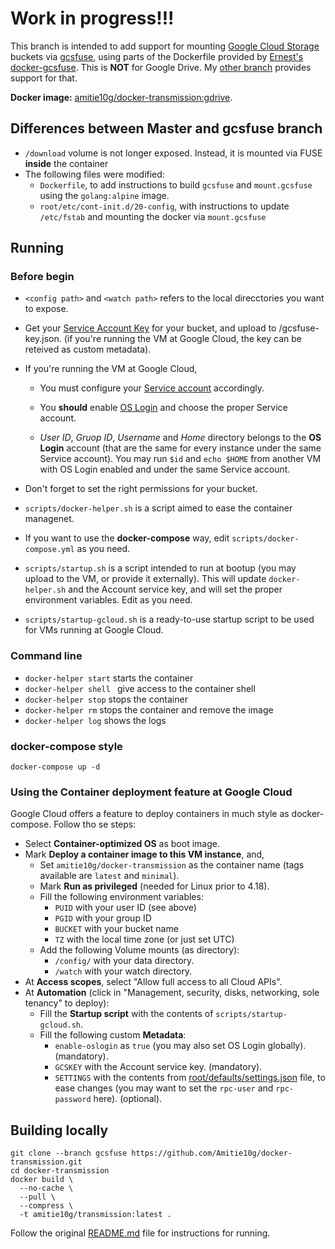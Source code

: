 # Work in progress!!!

This branch is intended to add support for mounting [Google Cloud Storage](https://cloud.google.com/storage) buckets via [gcsfuse](https://github.com/GoogleCloudPlatform/gcsfuse), using parts of the Dockerfile provided by [Ernest's docker-gcsfuse](https://github.com/chiaen/docker-gcsfuse). This is **NOT** for Google Drive. My [other branch](https://github.com/Amitie10g/docker-transmission/tree/gdrive-ocamlfuse) provides support for that.

**Docker image:** [amitie10g/docker-transmission:gdrive](https://cloud.docker.com/u/amitie10g/repository/docker/amitie10g/docker-transmission).

## Differences between Master and gcsfuse branch

* ``/download`` volume is not longer exposed. Instead, it is mounted via FUSE **inside** the container
* The following files were modified:
  * ``Dockerfile``, to add instructions to build ``gcsfuse`` and ``mount.gcsfuse`` using the ``golang:alpine`` image.
  * ``root/etc/cont-init.d/20-config``, with instructions to update ``/etc/fstab`` and mounting the docker via ``mount.gcsfuse``

## Running

### Before begin
* ``<config path>`` and ``<watch path>`` refers to the local direcctories you want to expose.

* Get your [Service Account Key](https://cloud.google.com/iam/docs/creating-managing-service-account-keys) for your bucket, and upload to <config path>/gcsfuse-key.json. (if you're running the VM at Google Cloud, the key can be reteived as custom metadata).
 
* If you're running the VM at Google Cloud,

  * You must configure your [Service account](https://cloud.google.com/compute/docs/access/service-accounts) accordingly.

  * You **should** enable [OS Login](https://cloud.google.com/compute/docs/instances/managing-instance-access#enable_oslogin) and choose the proper Service account.
 
  * *User ID*, *Gruop ID*, *Username* and *Home* directory belongs to the **OS Login** account (that are the same for every instance under the same Service account). You may run ``$id`` and ``echo $HOME`` from another VM with OS Login enabled and under the same Service account.
  
* Don't forget to set the right permissions for your bucket.

* ``scripts/docker-helper.sh`` is a script aimed to ease the container managenet.

* If you want to use the **docker-compose** way, edit ``scripts/docker-compose.yml`` as you need.

* ``scripts/startup.sh`` is a script intended to run at bootup (you may upload to the VM, or provide it externally). This will update ``docker-helper.sh`` and the Account service key, and will set the proper environment variables. Edit as you need.

* ``scripts/startup-gcloud.sh`` is a ready-to-use startup script to be used for VMs running at Google Cloud.

### Command line
* ``docker-helper start`` starts the container
* ``docker-helper shell `` give access to the container shell
* ``docker-helper stop`` stops the container
* ``docker-helper rm`` stops the container and remove the image
* ``docker-helper log`` shows the logs

### docker-compose style
```docker-compose up -d```

### Using the Container deployment feature at Google Cloud

Google Cloud offers a feature to deploy containers in much style as docker-compose. Follow tho se steps:

* Select **Container-optimized OS** as boot image.
* Mark **Deploy a container image to this VM instance**, and,
  * Set ``amitie10g/docker-transmission`` as the container name (tags available are ``latest`` and ``minimal``).
  * Mark **Run as privileged** (needed for Linux prior to 4.18).
  * Fill the following environment variables:
    * ``PUID`` with your user ID (see above)
    * ``PGID`` with your group ID
    * ``BUCKET`` with your bucket name
    * ``TZ`` with the local time zone (or just set UTC)
  * Add the following Volume mounts (as directory):
    * ``/config/`` with your data directory.
    * ``/watch`` with your watch directory.
* At **Access scopes**, select "Allow full access to all Cloud APIs".
* At **Automation** (click in "Management, security, disks, networking, sole tenancy" to deploy):
  * Fill the **Startup script** with the contents of ``scripts/startup-gcloud.sh``.
  * Fill the following custom **Metadata**:
    * ``enable-oslogin`` as ``true`` (you may also set OS Login globally). (mandatory).
    * ``GCSKEY`` with the Account service key. (mandatory).
    * ``SETTINGS`` with the contents from [root/defaults/settings.json](https://github.com/Amitie10g/docker-transmission/blob/gcsfuse/root/defaults/settings.json) file, to ease changes (you may want to set the ``rpc-user`` and ``rpc-password`` here). (optional).

## Building locally

```
git clone --branch gcsfuse https://github.com/Amitie10g/docker-transmission.git
cd docker-transmission
docker build \
  --no-cache \
  --pull \
  --compress \
  -t amitie10g/transmission:latest .
```

Follow the original [README.md](https://github.com/linuxserver/docker-transmission/blob/master/README.md) file for instructions for running.
